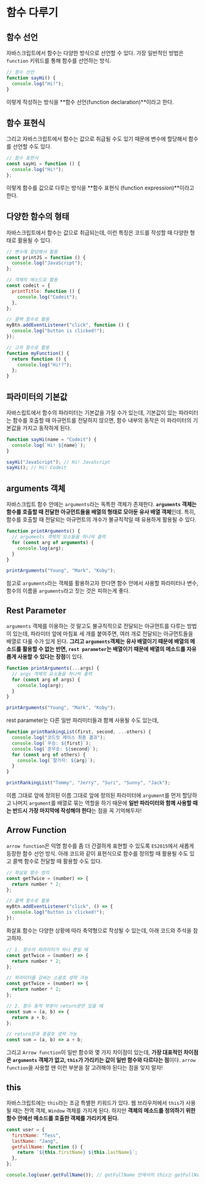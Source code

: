 # 함수 다루기

## 함수 선언

자바스크립트에서 함수는 다양한 방식으로 선언할 수 있다.
가장 일반적인 방법은 `function` 키워드를 통해 함수를 선언하는 방식.

```js
// 함수 선언
function sayHi() {
  console.log("Hi!");
}
```

이렇게 작성하는 방식을 **함수 선언(function declaration)**이라고 한다.

## 함수 표현식

그리고 자바스크립트에서 함수는 값으로 취급될 수도 있기 때문에 변수에 할당해서 함수를 선언할 수도 있다.

```js
// 함수 표현식
const sayHi = function () {
  console.log("Hi!");
};
```

이렇게 함수를 값으로 다루는 방식을 **함수 표현식 (function expression)**이라고 한다.

## 다양한 함수의 형태

자바스크립트에서 함수는 값으로 취급되는데, 이런 특징은 코드를 작성할 때 다양한 형태로 활용될 수 있다.

```js
// 변수에 할당해서 활용
const printJS = function () {
  console.log("JavaScript");
};

// 객체의 메소드로 활용
const codeit = {
  printTitle: function () {
    console.log("Codeit");
  },
};

// 콜백 함수로 활용
myBtn.addEventListener("click", function () {
  console.log("button is clicked!");
});

// 고차 함수로 활용
function myFunction() {
  return function () {
    console.log("Hi!?");
  };
}
```

## 파라미터의 기본값

자바스립트에서 함수의 파라미터는 기본값을 가질 수가 있는데, 기본값이 있는 파라미터는 함수를 호출할 때 아규먼트를 전달하지 않으면, 함수 내부의 동작은 이 파라미터의 기본값을 가지고 동작하게 된다.

```js
function sayHi(name = "Codeit") {
  console.log(`Hi! ${name}`);
}

sayHi("JavaScript"); // Hi! JavaScript
sayHi(); // Hi! Codeit
```

## arguments 객체

자바스크립트 함수 안에는 `arguments`라는 독특한 객체가 존재한다.
**`arguments` 객체는 함수를 호출할 때 전달한 아규먼트들을 배열의 형태로 모아둔 유사 배열 객체**인데. 특히, 함수를 호출할 때 전달되는 아규먼트의 개수가 불규칙적일 때 유용하게 활용될 수 있다.

```js
function printArguments() {
  // arguments 객체의 요소들을 하나씩 출력
  for (const arg of arguments) {
    console.log(arg);
  }
}

printArguments("Young", "Mark", "Koby");
```

참고로 `arguments`라는 객체를 활용하고자 한다면 함수 안에서 사용할 파라미터나 변수, 함수의 이름을 `arguments`라고 짓는 것은 피하는게 좋다.

## Rest Parameter

`arguments` 객체를 이용하는 것 말고도 불규칙적으로 전달되는 아규먼트를 다루는 방법이 있는데, 파라미터 앞에 마침표 세 개를 붙여주면, 여러 개로 전달되는 아규먼트들을 배열로 다룰 수가 있게 된다.
**그리고 `arguments`객체는 유사 배열이기 때문에 배열의 메소드를 활용할 수 없는 반면, `rest parameter`는 배열이기 때문에 배열의 메소드를 자유롭게 사용할 수 있다는 장점**이 있다.

```js
function printArguments(...args) {
  // args 객체의 요소들을 하나씩 출력
  for (const arg of args) {
    console.log(arg);
  }
}

printArguments("Young", "Mark", "Koby");
```

rest parameter는 다른 일반 파라미터들과 함께 사용될 수도 있는데,

```js
function printRankingList(first, second, ...others) {
  console.log("코드잇 레이스 최종 결과");
  console.log(`우승: ${first}`);
  console.log(`준우승: ${second}`);
  for (const arg of others) {
    console.log(`참가자: ${arg}`);
  }
}

printRankingList("Tommy", "Jerry", "Suri", "Sunny", "Jack");
```

이름 그대로 앞에 정의된 이름 그대로 앞에 정의된 파라미터에 `argument`를 먼저 할당하고 나머지 `argument`를 배열로 묶는 역할을 하기 때문에 **일반 파라미터와 함께 사용할 때는 반드시 가장 마지막에 작성해야 한다**는 점을 꼭 기억해두자!

## Arrow Function

`arrow function`은 익명 함수를 좀 더 간결하게 표현할 수 있도록 `ES2015`에서 새롭게 등장한 함수 선언 방식.
아래 코드와 같이 표현식으로 함수를 정의할 때 활용될 수도 있고 콜백 함수로 전달할 때 활용할 수도 있다.

```js
// 화살표 함수 정의
const getTwice = (number) => {
  return number * 2;
};

// 콜백 함수로 활용
myBtn.addEventListener("click", () => {
  console.log("button is clicked!");
});
```

화살표 함수는 다양한 상황에 따라 축약형으로 작성될 수 있는데,
아래 코드와 주석을 참고하자.

```js
// 1. 함수의 파라미터가 하나 뿐일 때
const getTwice = (number) => {
  return number * 2;
};

// 파라미터를 감싸는 소괄호 생략 가능
const getTwice = (number) => {
  return number * 2;
};

// 2. 함수 동작 부분이 return문만 있을 때
const sum = (a, b) => {
  return a + b;
};

// return문과 중괄호 생략 가능
const sum = (a, b) => a + b;
```

그리고 `Arrow function`이 일반 함수와 몇 가지 차이점이 있는데,
**가장 대표적인 차이점은 `arguments` 객체가 없고, `this`가 가리키는 값이 일반 함수와 다르다는 점**이다.
`arrow function`을 사용할 땐 이런 부분을 잘 고려해야 된다는 점을 잊지 말자!

## this

자바스크립트에는 `this`라는 조금 특별한 키워드가 있다.
웹 브라우저에서 `this`가 사용될 때는 전역 객체, `Window` 객체를 가지게 된다. 하지만 **객체의 메소드를 정의하기 위한 함수 안에선 메소드를 호출한 객체를 가리키게 된다.**

```js
const user = {
  firstName: "Tess",
  lastName: "Jang",
  getFullName: function () {
    return `${this.firstName} ${this.lastName}`;
  },
};

console.log(user.getFullName()); // getFullName 안에서의 this는 getFullName을 호출한 user객체가 담긴다!
```
